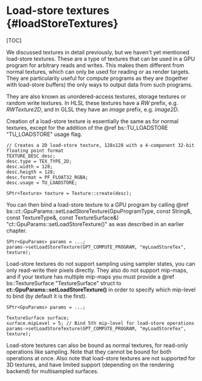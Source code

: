 Load-store textures			{#loadStoreTextures}
===============
[TOC]

We discussed textures in detail previously, but we haven't yet mentioned load-store textures. These are a type of textures that can be used in a GPU program for arbitrary reads and writes. This makes them different from normal textures, which can only be used for reading or as render targets. They are particularily useful for compute programs as they are (together with load-store buffers) the only ways to output data from such programs.

They are also known as unordered-access textures, storage textures or random write textures. In HLSL these textures have a *RW* prefix, e.g. *RWTexture2D*, and in GLSL they have an *image* prefix, e.g. *image2D*.

Creation of a load-store texture is essentially the same as for normal textures, except for the addition of the @ref bs::TU_LOADSTORE "TU_LOADSTORE" usage flag.

~~~~~~~~~~~~~{.cpp}
// Creates a 2D load-store texture, 128x128 with a 4-component 32-bit floating point format
TEXTURE_DESC desc;
desc.type = TEX_TYPE_2D;
desc.width = 128;
desc.heigth = 128;
desc.format = PF_FLOAT32_RGBA;
desc.usage = TU_LOADSTORE;

SPtr<Texture> texture = Texture::create(desc);
~~~~~~~~~~~~~ 

You can then bind a load-store texture to a GPU program by calling @ref bs::ct::GpuParams::setLoadStoreTexture(GpuProgramType, const String&, const TextureType&, const TextureSurface&) "ct::GpuParams::setLoadStoreTexture()" as was described in an earlier chapter.

~~~~~~~~~~~~~{.cpp}
SPtr<GpuParams> params = ...;
params->setLoadStoreTexture(GPT_COMPUTE_PROGRAM, "myLoadStoreTex", texture);
~~~~~~~~~~~~~ 

Load-store textures do not support sampling using sampler states, you can only read-write their pixels directly. They also do not support mip-maps, and if your texture has multiple mip-maps you must provide a @ref bs::TextureSurface "TextureSurface" struct to **ct::GpuParams::setLoadStoreTexture()** in order to specify which mip-level to bind (by default it is the first).

~~~~~~~~~~~~~{.cpp}
SPtr<GpuParams> params = ...;

TextureSurface surface;
surface.mipLevel = 5; // Bind 5th mip-level for load-store operations
params->setLoadStoreTexture(GPT_COMPUTE_PROGRAM, "myLoadStoreTex", texture);
~~~~~~~~~~~~~ 

Load-store textures can also be bound as normal textures, for read-only operations like sampling. Note that they cannot be bound for both operations at once. Also note that load-store textures are not supported for 3D textures, and have limited support (depending on the rendering backend) for multisampled surfaces.
